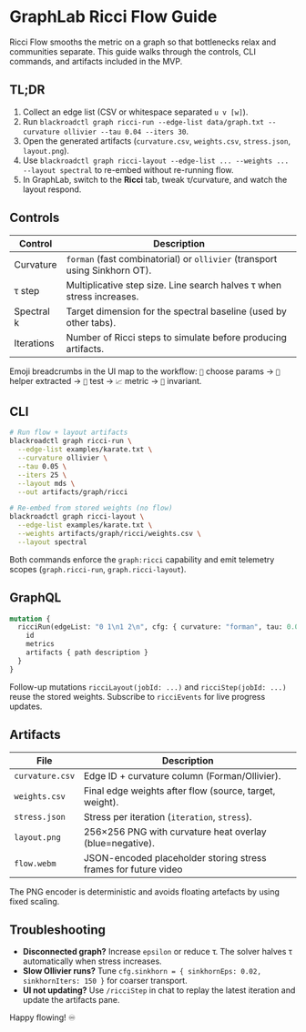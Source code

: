 # GraphLab Ricci Flow Guide

Ricci Flow smooths the metric on a graph so that bottlenecks relax and communities separate. This guide walks through the controls,
CLI commands, and artifacts included in the MVP.

## TL;DR

1. Collect an edge list (CSV or whitespace separated `u v [w]`).
2. Run `blackroadctl graph ricci-run --edge-list data/graph.txt --curvature ollivier --tau 0.04 --iters 30`.
3. Open the generated artifacts (`curvature.csv`, `weights.csv`, `stress.json`, `layout.png`).
4. Use `blackroadctl graph ricci-layout --edge-list ... --weights ... --layout spectral` to re-embed without re-running flow.
5. In GraphLab, switch to the **Ricci** tab, tweak τ/curvature, and watch the layout respond.

## Controls

| Control       | Description                                                                 |
| ------------- | --------------------------------------------------------------------------- |
| Curvature     | `forman` (fast combinatorial) or `ollivier` (transport using Sinkhorn OT).  |
| τ step        | Multiplicative step size. Line search halves τ when stress increases.       |
| Spectral k    | Target dimension for the spectral baseline (used by other tabs).            |
| Iterations    | Number of Ricci steps to simulate before producing artifacts.               |

Emoji breadcrumbs in the UI map to the workflow: `🧭` choose params → `🧰` helper extracted → `🧪` test → `📈` metric → `🧱` invariant.

## CLI

```bash
# Run flow + layout artifacts
blackroadctl graph ricci-run \
  --edge-list examples/karate.txt \
  --curvature ollivier \
  --tau 0.05 \
  --iters 25 \
  --layout mds \
  --out artifacts/graph/ricci

# Re-embed from stored weights (no flow)
blackroadctl graph ricci-layout \
  --edge-list examples/karate.txt \
  --weights artifacts/graph/ricci/weights.csv \
  --layout spectral
```

Both commands enforce the `graph:ricci` capability and emit telemetry scopes (`graph.ricci-run`, `graph.ricci-layout`).

## GraphQL

```graphql
mutation {
  ricciRun(edgeList: "0 1\n1 2\n", cfg: { curvature: "forman", tau: 0.04, iterations: 20 }) {
    id
    metrics
    artifacts { path description }
  }
}
```

Follow-up mutations `ricciLayout(jobId: ...)` and `ricciStep(jobId: ...)` reuse the stored weights. Subscribe to `ricciEvents` for
live progress updates.

## Artifacts

| File              | Description                                                     |
| ----------------- | --------------------------------------------------------------- |
| `curvature.csv`   | Edge ID + curvature column (Forman/Ollivier).                   |
| `weights.csv`     | Final edge weights after flow (source, target, weight).         |
| `stress.json`     | Stress per iteration (`iteration`, `stress`).                    |
| `layout.png`      | 256×256 PNG with curvature heat overlay (blue=negative).        |
| `flow.webm`       | JSON-encoded placeholder storing stress frames for future video |

The PNG encoder is deterministic and avoids floating artefacts by using fixed scaling.

## Troubleshooting

- **Disconnected graph?** Increase `epsilon` or reduce τ. The solver halves τ automatically when stress increases.
- **Slow Ollivier runs?** Tune `cfg.sinkhorn = { sinkhornEps: 0.02, sinkhornIters: 150 }` for coarser transport.
- **UI not updating?** Use `/ricciStep` in chat to replay the latest iteration and update the artifacts pane.

Happy flowing! ♾️
